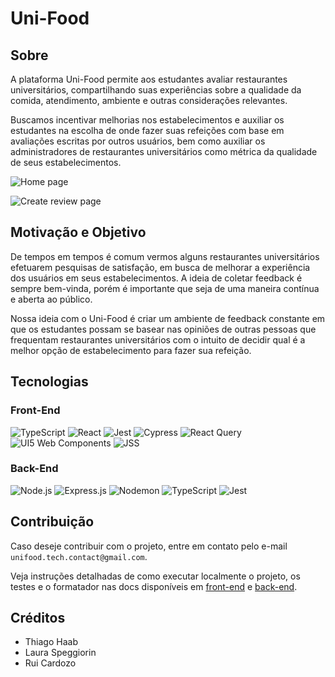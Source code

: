 # Uni-Food

## Sobre

A plataforma Uni-Food permite aos estudantes avaliar restaurantes universitários, compartilhando suas experiências sobre a qualidade da comida, atendimento, ambiente e outras considerações relevantes.

Buscamos incentivar melhorias nos estabelecimentos e auxiliar os estudantes na escolha de onde fazer suas refeições com base em avaliações escritas por outros usuários, bem como auxiliar os administradores de restaurantes universitários como métrica da qualidade de seus estabelecimentos.

![Home page](image.png)

![Create review page](image-2.png)

## Motivação e Objetivo

De tempos em tempos é comum vermos alguns restaurantes universitários efetuarem pesquisas de satisfação, em busca de melhorar a experiência dos usuários em seus estabelecimentos. A ideia de coletar feedback é sempre bem-vinda, porém é importante que seja de uma maneira contínua e aberta ao público.

Nossa ideia com o Uni-Food é criar um ambiente de feedback constante em que os estudantes possam se basear nas opiniões de outras pessoas que frequentam restaurantes universitários com o intuito de decidir qual é a melhor opção de estabelecimento para fazer sua refeição.

## Tecnologias

### Front-End

![TypeScript](https://img.shields.io/badge/TypeScript-3178C6.svg?style=for-the-badge&logo=TypeScript&logoColor=white)
![React](https://img.shields.io/badge/React-61DAFB.svg?style=for-the-badge&logo=React&logoColor=black)
![Jest](https://img.shields.io/badge/-Jest-C21325?style=for-the-badge&logo=jest&logoColor=white)
![Cypress](https://img.shields.io/badge/-Cypress-17202C?style=for-the-badge&logo=cypress&logoColor=white)
![React Query](https://img.shields.io/badge/React%20Query-FF4154.svg?style=for-the-badge&logo=React-Query&logoColor=white)
![UI5 Web Components](https://img.shields.io/badge/-UI5%20Web%20Components-0C77B6?style=for-the-badge&logo=sap&logoColor=white)
![JSS](https://img.shields.io/badge/JSS-F7DF1E.svg?style=for-the-badge&logo=JSS&logoColor=black)

### Back-End

![Node.js](https://img.shields.io/badge/Node.js-339933.svg?style=for-the-badge&logo=Node.js&logoColor=white)
![Express.js](https://img.shields.io/badge/Express.js-000000.svg?style=for-the-badge&logo=Express&logoColor=white)
![Nodemon](https://img.shields.io/badge/Nodemon-76D04B.svg?style=for-the-badge&logo=Nodemon&logoColor=white)
![TypeScript](https://img.shields.io/badge/TypeScript-3178C6.svg?style=for-the-badge&logo=TypeScript&logoColor=white)
![Jest](https://img.shields.io/badge/-Jest-C21325?style=for-the-badge&logo=jest&logoColor=white)

## Contribuição

Caso deseje contribuir com o projeto, entre em contato pelo e-mail `unifood.tech.contact@gmail.com`.

Veja instruções detalhadas de como executar localmente o projeto, os testes e o formatador nas docs disponíveis em [front-end](front-end/readme.md) e [back-end](back-end/readme.md).

## Créditos

- Thiago Haab
- Laura Speggiorin
- Rui Cardozo
